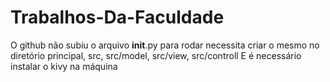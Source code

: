 # Trabalhos-Da-Faculdade

O github não subiu o arquivo __init__.py
para rodar necessita criar o mesmo no diretório principal, src, src/model, src/view, src/controll
E é necessário instalar o kivy na máquina
